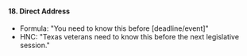 #### **18. Direct Address**

- Formula: "You need to know this before [deadline/event]"
- HNC: "Texas veterans need to know this before the next legislative session."

